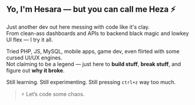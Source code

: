 ## Yo, I'm Hesara — but you can call me Heza ⚡

Just another dev out here messing with code like it's clay.  
From clean-ass dashboards and APIs to backend black magic and lowkey UI flex — I try it all.

Tried PHP, JS, MySQL, mobile apps, game dev, even flirted with some cursed UI/UX engines.  
Not claiming to be a legend — just here to **build stuff**, **break stuff**, and figure out **why it broke**.

Still learning. Still experimenting. Still pressing `ctrl+z` way too much.

> ⚡ Let’s code some chaos. 
